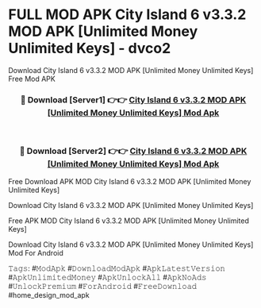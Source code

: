 # FULL MOD APK City Island 6 v3.3.2 MOD APK [Unlimited Money Unlimited Keys] - dvco2
Download City Island 6 v3.3.2 MOD APK [Unlimited Money Unlimited Keys] Free Mod APK

<div align="center">
<h3>🔴 Download [Server1] 👉👉 <a href="https://apk-comot.site?title=City_Island_6_v3.3.2_MOD_APK_[Unlimited_Money_Unlimited_Keys]">City Island 6 v3.3.2 MOD APK [Unlimited Money Unlimited Keys] Mod Apk</a></h3><br>

<h3>🔴 Download [Server2] 👉👉 <a href="https://apk-comot.site?title=City_Island_6_v3.3.2_MOD_APK_[Unlimited_Money_Unlimited_Keys]">City Island 6 v3.3.2 MOD APK [Unlimited Money Unlimited Keys] Mod Apk</a></h3>
</div>


Free Download APK MOD City Island 6 v3.3.2 MOD APK [Unlimited Money Unlimited Keys]

Download City Island 6 v3.3.2 MOD APK [Unlimited Money Unlimited Keys] 

Free APK MOD City Island 6 v3.3.2 MOD APK [Unlimited Money Unlimited Keys] 

Download City Island 6 v3.3.2 MOD APK [Unlimited Money Unlimited Keys] Mod For Android

𝚃𝚊𝚐𝚜: #𝙼𝚘𝚍𝙰𝚙𝚔 #𝙳𝚘𝚠𝚗𝚕𝚘𝚊𝚍𝙼𝚘𝚍𝙰𝚙𝚔 #𝙰𝚙𝚔𝙻𝚊𝚝𝚎𝚜𝚝𝚅𝚎𝚛𝚜𝚒𝚘𝚗 #𝙰𝚙𝚔𝚄𝚗𝚕𝚒𝚖𝚒𝚝𝚎𝚍𝙼𝚘𝚗𝚎𝚢 #𝙰𝚙𝚔𝚄𝚗𝚕𝚘𝚌𝚔𝙰𝚕𝚕 #𝙰𝚙𝚔𝙽𝚘𝙰𝚍𝚜 #𝚄𝚗𝚕𝚘𝚌𝚔𝙿𝚛𝚎𝚖𝚒𝚞𝚖 #𝙵𝚘𝚛𝙰𝚗𝚍𝚛𝚘𝚒𝚍 #𝙵𝚛𝚎𝚎𝙳𝚘𝚠𝚗𝚕𝚘𝚊𝚍 #home_design_mod_apk